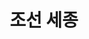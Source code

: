 ---
layout: hubs
key: Q37682
title: 조선 세종
name: 조선 세종
image: http://commons.wikimedia.org/wiki/Special:FilePath/Sejong%20the%20Great%20Bronze%20statue%2002.JPG
description: 조선의 4대 임금
score: 0.0026601124731965853
degree: 18
---